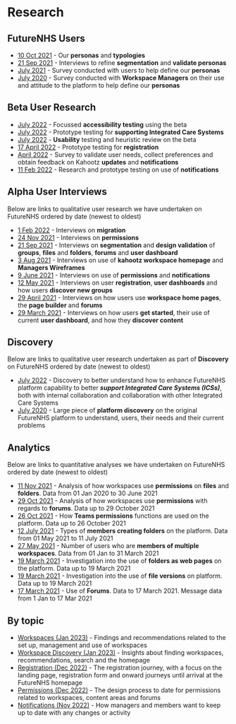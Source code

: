 # Research

## FutureNHS Users
- [10 Oct 2021](/research/interviews/user-research-20211011.md) - Our **personas** and **typologies** 
- [21 Sep 2021](/research/interviews/user-research-20210921.md) - Interviews to refine **segmentation** and **validate personas**
- [July 2021](/research/surveys/Health&CareSector.md) - Survey conducted with users to help define our **personas**
- [July 2020](/research/surveys/managers-survey-202006.md) - Survey conducted with **Workspace Managers** on their use and attitude to the platform to help define our **personas**

## Beta User Research
- [July 2022](/research/other/ICS-accessibility.md) - Focussed **accessibility testing** using the beta
- [July 2022](/research/other/ICS-alpha.md) - Prototype testing for **supporting Integrated Care Systems**
- [July 2022](/research/interviews/user-research-20220701.md) - **Usability** testing and heuristic review on the beta
- [17 April 2022](/research/interviews/user-research-20220417.md) - Prototype testing for **registration**
- [April 2022](/research/surveys/notifications-april22.md) - Survey to validate user needs, collect preferences and obtain feedback on Kahootz **updates** and **notifications**
- [11 Feb 2022](/research/interviews/user-research-20220214.md) - Research and prototype testing on use of **notifications**

## Alpha User Interviews 
Below are links to qualitative user research we have undertaken on FutureNHS ordered by date (newest to oldest)
- [1 Feb 2022](/research/interviews/user-research-20220202.md) - Interviews on **migration**
- [24 Nov 2021](/research/interviews/user-research-20211124.md) - Interviews on **permissions**
- [21 Sep 2021](/research/interviews/user-research-20210921.md) - Interviews on **segmentation** and **design validation** of **groups**, **files** and **folders**, **forums** and **user dashboard**
- [3 Aug 2021](/research/interviews/user-research-20210803.md) - Interviews on use of **kahootz workspace homepage** and **Managers Wireframes**
- [9 June 2021](/research/interviews/user-research-20210609.md) - Interviews on use of **permissions** and **notifications**
- [12 May 2021](/research/interviews/user-research-20210512.md) - Interviews on user **registration**, **user dashboards** and how users **discover new groups**
- [29 April 2021](/research/interviews/user-research-20210429.md) - Interviews on how users use **workspace home pages**, the **page builder** and **forums**
- [29 March 2021](/research/interviews/user-research-20210329.md) - Interviews on how users **get started**, their use of current **user dashboard**, and how they **discover content**

## Discovery
Below are links to qualitative user research undertaken as part of **Discovery** on FutureNHS ordered by date (newest to oldest)
- [July 2022](/research/other/ICS-discovery.md) - Discovery to better understand how to enhance FutureNHS platform capability to better ***support Integrated Care Systems (ICSs)***, both with internal collaboration and collaboration with other Integrated Care Systems
- [July 2020](/research/other/discovery-2020.md) - Large piece of **platform discovery** on the original FutureNHS platform to understand, users, their needs and their current problems

## Analytics
Below are links to quantitative analyses we have undertaken on FutureNHS ordered by date (newest to oldest)
- [11 Nov 2021](/research/quantitative/stats-research-20211111.md) - Analysis of how workspaces use **permissions** on **files** and **folders**. Data from 01 Jan 2020 to 30 June 2021
- [29 Oct 2021](/research/quantitative/stats-research-20211029.md) - Analysis of how workspaces use **permissions** with regards to **forums**. Data up to 29 October 2021
- [26 Oct 2021](/research/quantitative/stats-research-20211026.md) - How **Teams permissions** functions are used on the platform. Data up to 26 October 2021
- [12 July 2021](/research/quantitative/stats-research-20210712.md) - Types of **members creating folders** on the platform. Data from 01 May 2021 to 11 July 2021
- [27 May 2021](/research/quantitative/stats-research-20210527.md) - Number of users who are **members of multiple workspaces**. Data from 01 Jan to 31 March 2021
- [19 March 2021](/research/quantitative/stats-research-20210319.2.md) - Investigation into the use of **folders as web pages** on the platform. Data up to 19 March 2021
- [19 March 2021](/research/quantitative/stats-research-20210319.md) - Investigation into the use of **file versions** on platform. Data up to 19 March 2021
- [17 March 2021](/research/quantitative/stats-research-20210317.md) - Use of **Forums**. Data to 17 March 2021. Message data from 1 Jan to 17 Mar 2021

## By topic
- [Workspaces (Jan 2023)](/research/other/workspaces.md) - Findings and recommendations related to the set up, management and use of workspaces
- [Workspace Discovery (Jan 2023)](/research/other/workspacesdiscovery.md) - Insights about finding workspaces, recommendations, search and the homepage
- [Registration (Dec 2022)](/research/other/registration.md) - The registration journey, with a focus on the landing page, registration form and onward journeys until arrival at the FutureNHS homepage
- [Permissions (Dec 2022)](/research/other/permissions.md) - The design process to date for permissions related to workspaces, content areas and forums
- [Notifications (Nov 2022)](/research/other/notifications.md) - How managers and members want to keep up to date with any changes or activity




